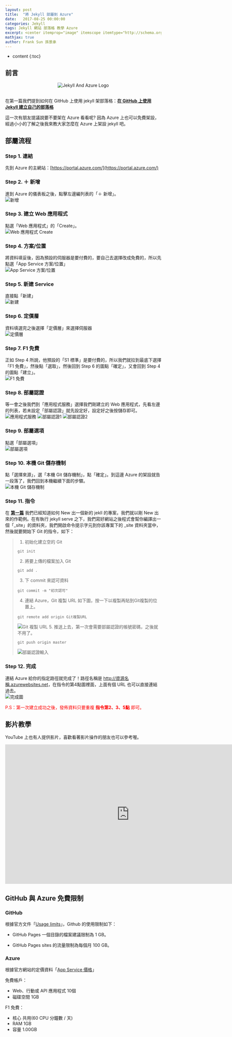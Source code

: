 ```yaml
---
layout: post
title:  "將 Jekyll 部屬到 Azure"
date:   2017-08-25 00:00:00
categories: Jekyll
tags: Jekyll 網站 部落格 教學 Azure
excerpt: <center itemprop="image" itemscope itemtype="http://schema.org/ImageObject"><img itemprop="image url height width" src="https://lh3.googleusercontent.com/QRy7jRUJlbpbWWEqAVgLIXVmOKAh5lsLRG6yVLj15TqT7XtMlAvrJgBJyiRSMPwACs_vDbidxCFsPrLjZnQkKtpJsW_oazXfo46IlzkdDC2BxWiJe-fpNCQG8x5CnJJRPOTmioCaOBAKsue8QB1TK_FLF-TNBbE1r7OPRL9NIWc9xKD2xDE3wAGQUOOE5BxJnDMoEGwdTYp8761TDG5V3s91Pe1AD3KxYYvA20RTvOpZaLs9csU5dV7mlror0sGg-Znu7pMzAzgeK-QXSeO23cQMvCseQ-lFCgP7kANshVKTbTwmaglgDZB6y68MFxIrmUL9N_Qc9QS-tU-OOoiiNw4wlBm3hRdaIXf9_TUvBRIMuf9IoiR2yocz00f9I1QJAEqrPERqM3Go2T_Md3qdlKSQs_5lNYya6mwonsgv1JOG8Ouna4VBDOgGWe9FVgPCZsnoyWuBq8wVRWKReRGGSwCpApw8y4eMqLovholBzFX2xXndm9SzLzOrvZPOms_ZZ9PWMeGVx733IQeogV4DYrMYba560oH6PCoz0WXx0UGyK-T4rxp11lQkkZIY5qsXloCxAQ" alt="Jekyll And Azure Logo" title="Jekyll And Azure Logo"/></center><br/>　　在第一篇我們提到如何在 GitHub 上使用 jekyll 架部落格：在 GitHub 上使用 Jekyll 建立自己的部落格<br/>這一次有朋友提議說要不要架在 Azure 看看呢? 因為 Azure 上也可以免費架設，經過小小的了解之後我來教大家怎麼在 Azure 上架設 jekyll 吧。
mathjax: true
author: Frank Sun 孫景承
---
```


* content
{:toc}

## **前言**

<center itemprop="image" itemscope itemtype="http://schema.org/ImageObject">
    <img itemprop="image url height width" src="https://lh3.googleusercontent.com/QRy7jRUJlbpbWWEqAVgLIXVmOKAh5lsLRG6yVLj15TqT7XtMlAvrJgBJyiRSMPwACs_vDbidxCFsPrLjZnQkKtpJsW_oazXfo46IlzkdDC2BxWiJe-fpNCQG8x5CnJJRPOTmioCaOBAKsue8QB1TK_FLF-TNBbE1r7OPRL9NIWc9xKD2xDE3wAGQUOOE5BxJnDMoEGwdTYp8761TDG5V3s91Pe1AD3KxYYvA20RTvOpZaLs9csU5dV7mlror0sGg-Znu7pMzAzgeK-QXSeO23cQMvCseQ-lFCgP7kANshVKTbTwmaglgDZB6y68MFxIrmUL9N_Qc9QS-tU-OOoiiNw4wlBm3hRdaIXf9_TUvBRIMuf9IoiR2yocz00f9I1QJAEqrPERqM3Go2T_Md3qdlKSQs_5lNYya6mwonsgv1JOG8Ouna4VBDOgGWe9FVgPCZsnoyWuBq8wVRWKReRGGSwCpApw8y4eMqLovholBzFX2xXndm9SzLzOrvZPOms_ZZ9PWMeGVx733IQeogV4DYrMYba560oH6PCoz0WXx0UGyK-T4rxp11lQkkZIY5qsXloCxAQ" alt="Jekyll And Azure Logo" title="Jekyll And Azure Logo"/>
</center><br/>

在第一篇我們提到如何在 GitHub 上使用 jekyll 架部落格：**[在 GitHub 上使用 Jekyll 建立自己的部落格](/2017/07/28/welcome-to-jekyll/)**

這一次有朋友提議說要不要架在 Azure 看看呢? 因為 Azure 上也可以免費架設，經過小小的了解之後我來教大家怎麼在 Azure 上架設 jekyll 吧。

## **部屬流程**

### Step 1. 連結
先到 Azure 的主網站：[https://portal.azure.com/](https://portal.azure.com/)

### Step 2. ＋ 新增
進到 Azure 的儀表板之後，點擊左邊編列表的「＋ 新增」。<br/>
![新增](https://lh3.googleusercontent.com/T9hKPeVZbyj0FKHssyVCJLi4t6-Sm7-YERj3zV8WM2fTBuQRSzf89xTweCyZT338I5yMqbbOqbcGy7pr-tW7adJcRRR_vXvUoxvKtCuBWAbomVmNVf3mx1IMKRv0veUN-oV9zqa-UhZ3K3jeWA63ll8RlCHUAJud3e-f8l5Uj6Y1pm7cjafGLJPSYgnLgSvjsPwNzZx9od0krEB8hgBNbR0EzcW3t1Fe2fBy9ct385VA0vmY7pMcvFuFwcFuwq8RJR7fD-r8o_4VpjfRWdTSiOXOrFODDeLNxex7bD0rj72BMp9s5UePgbhsrvY47NuCw0IYO8bUXBGtnOxj50X8HSRC5KAgPEg6VLyolTHMA1iCyrEx_Yc5pBNyZs1q0QfU_4-Zw9No6l0Xlp8wrC1vuqzc44ng_FO8mjQH2RXwcRWFygjMp7ey9xnlYpcXN02eMHEfR0eNiZr0d8RHQHbRqU8-dz-9mnE4SaRvsmWaw4HJfPI53y6LpxOTlKDzvBF20SAfWQ9MnnJssjBSkPZwQ8tbzSMFQQ5Ewp1lyrCsMBAQYhQDI84T3lmVKCUn-43CkPE-GA)

### Step 3. 建立 Web 應用程式
點選「Web 應用程式」的「Create」。<br/>
![Web 應用程式 Create](https://lh3.googleusercontent.com/0NLhDEsh8StnB5LQzJDLIGe6ifOyBY611Da0c_4sgqs3kL1UAzcoS15Wpn6ipXCTy5Njq17nxq04SSDKHFxxB2tNTyFb1a0OT4pyDXtaIlPC3mwfEp7swGtFr7la58jq8CDpIIAwRbSreEQ_vPsUndfPP8spErIcWLByrRKTwzKBOvBPEheiTP7jQ85gkPCZplKx_ugoh6GarLphHgrWCUls_iDcY_PeWb-ID9VuBKv6Gw3uGLyzJH5Br1GLDkma8cqod20-QRCwLE521ga7RwT02at5L-cn5W6V5KVheyG-otglW08vjlkLigWEJsJxzlhlDLbQs1FtIzjX-SXgtdnc6Lnh2SZPfJac4m7cELUM_UYxthKAznxon6JERrA6mmZRUfSAB4HuqTn5vg5xu1y_T8JvPOj09ePl1j66H3UQgONXcGcwdT8KjPDnMTIP00tEEDsEGmlSVF8ARuMLIBlpHPDifXlBxOXnOnUCF4bwMSHQi7I8-zRsysOvWEe7PCNlPz2Mjv39X-9bWKFvK7ciB4DwxR8ajbrLAMFpoBn2dqifqjvLh-YJaGvizlYJY7Kn4A)

### Step 4. 方案/位置
將資料填妥後，因為預設的伺服器是要付費的，要自己去選擇改成免費的，所以先點選「App Service 方案/位置」<br/>
![App Service 方案/位置](https://lh3.googleusercontent.com/iu_hSg_Q1yfJFDxK_bllNBYGtOoL9dnRAzBECYHZuTeaQLw3kzc-mYqHNTDfeqPBYrJaFd_B6FvjIPaoqV3ZYQK4L8wEcqTTx75ukGaz-5mN-FCj5yvYo7Ch7pCdAx7eIGPgMnpCcDPf6ZPOnB9aizcH7OmFK3zfcbwPtP7DQpeFOTavvuhRlRsdDPnRqwPTzYatjhF0HTvPr2epMxJvSRT9X1yct7GW7k6tRgz7oHn-zm845nykI0QKQkDO6qTwAnUEm6uf9ZdxQOrX-8LaPhWuJ5QqRaGfOONLO-I_IgJMlwVz9phWq_S1soEP-ODH9FGdmxOgaSdm_5P4wkX8Ar_gRzjIJENrf0vDLpkpgU5PERXyg1-96qdLhJBNJfVA_U_4UnftPPLTP6IbKK-PC43KhrAnxb1E93RpoGP6fwtf5dNvi1RnwQ0WBxt4RFj9TyrPYJp41G_F3RtMNhOzYDh53R9mwWG0wl-D0wkUru9DNwlhaQK0ek1LR0hn2Bvri52fUZ0pg3aL2t2RbnP33QV1JYr_YeldTqeBYBndVnCHzZy-3mlaZogMEIc3H6H85tp5BA)

### Step 5. 新建 Service
直接點「新建」<br/>
![新建](https://lh3.googleusercontent.com/yvPutwiYFHP3_V6BMw0IJM81yMV518I67hB6bEhQOzs4RBgloHMw-2q4jGY-N-SRaVxsvNcgV1sNjIG7mIf9XLArJSdu_LS9UL-Qe1m-BHpts6ZUoB0wiaxs3QkBJhpjfZoltMsN0m_jJOezGiWENbTw4l6xd1rVlMF1Er36aHGpX9CFlR2dKm4eJ4oLuW9T81lHtWDpgWAFl6iIMog-_X-9UpQ3CsOWNXjZa-Yf4jFrarb6J0Q8DiAGJLwAd6J9y7H7-k5VEDudEyfCFiy_3V8ecAuW1BhApmpoIKdodrXJSrcZOay76MoVpHqOQV4cTx2TdA9gShIC94MG6_zbOXEi-HdXhJFRvn5kbP3ufG5d8h8VXg5VAmrnItAO9_4wc56xfmQdJ42wpW5QC0UySvqHFaMPE19R2VItwp_uLjBh0FWXOiMUVLIfriUb8H4JAuJ4qvB8Q582xxt1fW4tt12elY63LnEF_Yy9FQ0ZyE95wF8TbRjdFRRNDwiRsXDEWnqZdTcnN9ECgpShPwNnfIZ92NHjnOa5euAjXDqYREZnjaVh-y08iikuhtvQrg_8oVgSdQ)

### Step 6. 定價層
資料填選完之後選擇「定價層」來選擇伺服器<br/>
![定價層](https://lh3.googleusercontent.com/QNahCJF9lnjHcLeYL74_Z9xayB6NKJsn4b9S5wdoj_NeApIUI71GO1tcOFi2PJbg2RqJ3UMjrY7yr92IrLvNZ5UIxifC3vSNPnr_raEcZzg89rHkNi3YA_pA_yRq3ZobEylsJxoCIRUH34327xwZ_A0Ic4v9D0mlDHc0WkEWuRLmIRm9_EQLVgQEhF0GxFMCRUkq4sMbx5rUIE1ey5_uXqsQQV8AsFgmF3FmvMvhlP2XadH1K_YD2vtbscu1HKLEGuMZWm0-sCZkzlubh3Qshe6qFEeNOQ36nnxwlK3kDq7Z1IDKwlfhQ436Hcu1mnsDsSl-dI3ses0k9djlog9u6d8oD8QQTv7i5UOoxZYoGjhfj9JN3A_uT5gpF8IZ7xpQkzB4UipAw79BZ2qujQbGsi1rsMNgzz5udnE097R1SeKmeYf2MlUqAN-FgaacxJjUmrS9HJbwnCaIfZ6GZKWRFlK7TgW_eSxzxqiKd2MwfXVZVMDShpkJrt1liEM032--yQBao8-UJKD14PNT0X-FgBUKkz6EwXtttEUSLHPtwt0CxzZg3zL2bpUjLl0K28Lpo0l9Kw)

### Step 7. F1 免費
正如 Step 4 所說，他預設的「S1 標準」是要付費的，所以我們就拉到最底下選擇「F1 免費」，然後點「選取」，然後回到 Step 6 的圖點「確定」，又會回到 Step 4 的圖點「建立」。<br/>
![F1 免費](https://lh3.googleusercontent.com/9ASfxKVw9eM4_FBqBDOhmKMy-EdjmDvKDoWvwAX9DTWtjRUUOudsYL-s9eXIEUXibvWM_E0mdtkCbEGslcyDApo34KI96oGSTFQhUOv20uS-t_1od4W21n9Qt5ZMY47JSMd3QOp0LrC2RRmw9FX0ma7mB7hRjy_RJomPn1YCQCQJMOInwEBqo0Haax7E3v7q3DXWJ7NvcVeuJrmSrzk-pHbh3j474tBof1E4lVVfRzsqZV9IVE7t_4zRygCimn65AiwEYhLZDsfqpqJIzsP2dt0frpWg6t0RWYt5KxXvRgckQU4pkNQzYvKWkhmRgW4Enr1XJEC8q2dzVqNQ_NbVuVBO6x2-VK1cS-JEVOqpbT5wBRRNpjLWqO5Ck6srvwnQKdpgW5HHIeMGvGAeXMHaMewP0DY7XyZruTQKOjbvf6LUDLAFMt0PvwZ3SaS2Y3JtjZZBHKANNAtjxTnbGRk2kCNb8kmiok4g8YbtdPOlrEXfzkUp9Y6vF8fFaa1VuEt6N5S-UL8sYf0wO2Dy28kCHq7BRskseljpZOHgebZ2qrStiJ2957KkjQWPkLTjYBSY0hWsSw)

### Step 8. 部屬認證
等一會之後我們到「應用程式服務」選擇我們剛建立的 Web 應用程式，先看左邊的列表，若未設定「部屬認證」就先設定好，設定好之後按儲存即可。<br/>
![應用程式服務](https://lh3.googleusercontent.com/mQdPKKBeJdhd3XtpyMqX7JBY47-ENzm-VcJEQKW3qaaDgtUhEfOnVuZgdVASk3Zjluu3TcsJUN9oivJpjv9UyJV7lJgyxOxp0QZz0qd1LnCTimy56OR_RsUbiFfCaIToMJmx7Yz-Df4DuQjZ1Fsr01tQxR7SgA2uyw0ngx6kWsvUV_FuCLp9V4dz2fXjJSiSARfrN0AeHncljuKF4ShHIJ9rrkFVM22E-fBGp5Pqddlgiu6mmh6k7ETCr0bZ5mHbUWAWULpwGvBymrwY-XOecyb4pt6FR913_EmvosFUPW1H5du82XgE3lGYldNKlRigScUDCTO89GdNjE84wufzP2g9_hmFDCaYAstpSDq69iiS4dpOy2D4qD6G--5YOwMa5cKj5_RvWCFKXv6-CIMvSl0K1BOLx9CZ-cloVVTX95Vphok_f03EWh-4bNPB8YrTo1MKmhfLLorcrs4jsBUtkA8QkWR2D2lJTeu2F3Wxqe6AJYQL-JgNCthzj8pc67GXn-7JOaqT8yRT1C9A-O-l_ji2OJOzDjm3eboQr8QrM-6UjmJvm6C0lDm8AIV7I_VzLY-8_Q)
![部屬認證1](https://lh3.googleusercontent.com/zNiEivVA4Zidi30mVF6bKjOix-n6cpkKYzeqV8FVNNgBtI0MUAl-AEW1Wif2xXTvTj2QbR7a_9el_wHBG6qoEAiLSpuNq5i0U5i8H1E-yKWfKWnSEARYO6jo_nL0qTN8EdrG5B9l9TFks0XvWEYDPtX4xTXqnghtQD_lV7UBiKQJw5lUkmCq-qsXgZkehdStUvzQUp4X6Mf6cmU_uYlSmIQU95J2zT-TWLb8-mRBgB0ofMdO2UjgnxMNYy3tp1lwYYKNfp0NuwoY0OuHlQoUVQXJ-2pBNvfi9-C61foNM2jzZvl5TrvsKa7Ov3dfmNE0eVKzYMmlFzuINsrFaiNBFYNNEllI-8xUcEzlb5xejaGWZ8Hj255OVK_XW4-SeVsU6eS-6pMYp55AvV4CLrjwx0guo3B8gG_ovKevQuDqJs32lfgpcyy8vBVsZ05yFgnRfwztLp-eguWQdAb4mh_1e4gFUPuMLU39E0YjUvnnv7h9VVSZiGc-5chBqBix_zA6W93mgn7dbHpqQajK6NNE-4l3YZU-DoDkhflSTfpY0arXbdIoh4At4Wp2-cJULWpauu6wbQ)
![部屬認證2](https://lh3.googleusercontent.com/yQt8EQCyXcZrCLeqgsZD1REjv8iOl7ponI0QXx69_wF3q69YHspDjXdc_3huhiCoxc1ugSgdrkL08ZUrL67YxVQi1um1ae5EjUtu2BpQVPJNGuuOmluvM1uMqWWchZSuJCZUGl9i4wgLFE40bxw4NHPdMxwS0MVkgnoOODGAQIQRAxqSxTN3oRBx3HPwac1HnAf2vpMzZCAeObhgUPNbSKrZtb8yaeiJreShgXR01enoS11Rz2TNZ601fj0LGhzP27cU2gslen4AsyxUE2i-Tv_4CldM5YbmOzYaUfhiHRIRZi34xYOpDnxANdlSqTu1QVv8mDj58Lsm4QEgZ1JdLHz1oIWpThlxMqQVw_AkQntnCQLzFHN6YdNeC0CwduTTThYutuqL0CQlRncmr8z7t-5hx61BEHNUrwkXdDi9VFRPp6jzd-FxIRjQd_wiivDgp35lSxtaB6EgtAOSL0bSf0igYDE0Q-DrNZOV3oBFAMBz0nDttjJK2NyiwvyOsK7AYy_TVHdzB8QGVB5_4I1UelBFBUbHO5jB2n0ypRdiDO6IRb0XeWJ1eVkhE5LCQXf7I-TVYQ)

### Step 9. 部屬選項
點選「部屬選項」<br/>
![部屬選項](https://lh3.googleusercontent.com/QhJv0WSKDUYRCXfXEZvv2lUoiBEpxi4wB-yxgedYCfgGYKaMQBnDrsxJhHnxtK7TSZQUFDnphRe67maMJCW8qpUtc0HL76D_k5yKeZnHNNBbsFj7UZ7PgTi70dlpFCLTZcvlV741FeaKv_aIh-gg4t5dnKI99Hl2neAsaUhBAAq2UT6entCMdtZz89yfzklA3orBuv_KkKPAC3CEXCbDA_x0kkNv5eqvbWx-zkCvkrKHhBY7JNHgauvDX94jOPcPMDRDqtZnsdAjK7wZDliH8Ql258Q4fKeqwx9ppKaH_DYXmcxqZpfzfcyqfjbETlw2JiKfXCBJLlk8kqV-xFafNUm0nv_xUerk4MFBXeZOxPTMzaIyX1XuIUThFPo9LaC6AzPXwSdvs1LwMiWiny-hC8t92KTBrFPZdR1WkqL0jOIg-RdtmuGZn0jDnq33YkKkV9MjX7T_ZHpErelGDIYVsFv8J7XrUIpGxU-By6rqA2mDoOG7d72QV4isu923f0GNNYTgyc_jJ0YITg_HqM4mLOZZOAHJVbQrJFk1a-pZkiZ9mGroYfHPymsB85ELdivIApAkKg)

### Step 10. 本機 Git 儲存機制
點「選擇來源」，選「本機 Git 儲存機制」，點「確定」。到這邊 Azure 的架設就告一段落了，我們回到本機繼續下面的步驟。<br/>
![本機 Git 儲存機制](https://lh3.googleusercontent.com/YQRzP9H9Xa-L6bE7DIgDi9bQVtqDVO-iKHgaSPLOosnBCmgefKx1LTmNvdYsU0lhyuDa-UIZVoQj6Qu8-aS1wdLio8wZHcV11ddvytFvG52DzYztIm5BUQRz81KeiSQn44MbbiE3PPl2wAQySIa0GZI6ag8M06te4wtRSAcXGKCXEm3DzLal13tqNMfln1vp3C0_nbsBmleQyxDBde52-bBpg8VRPyaELmmSJWbP-Nra-TXkkDmRa2XUjlorLb9DIZkSQ4ar42H6VVErLVVQQG1oQShw3tJxv0g5LL-_e5P8KvMSfCzwWDm-Lrc_VOZunQJFSESM0907k8m6EhNwiQipPx9p_xXY0IJRieohMdNte3Sje9Ex7Mz8vrA6iPD-5vjax5_Zg_Q8wAtswy2yKrH2DIdYPGThQl15S2Mn4PWj31KzrTfe0YDnzirZ9gYXb9OJvl3Z3rIQYhS9iWdVxfoOOgvy2IKETlNy3U9PqRHqPH1R0Vy0zZA23mkfiHAKiamioY__QHJWe_kSiQX7NXAl7t7VjKWZspr5WvrgaBqGzF33pOk4CAWJYOkbwGExkmfTUw)

### Step 11. 指令
在 **[第一篇](/2017/07/28/welcome-to-jekyll/)** 我們已經知道如何 New 出一個新的 jekll 的專案，我們就以剛 New 出來的作範例。在有執行 jekyll serve 之下，我們寫好網站之後程式會幫你編譯出一個「_site」的資料夾，我們開啟命令提示字元到你該專案下的 _site 資料夾當中，然後就要開始下 Git 的指令，如下：
>
>1. 初始化建立空的 Git
>```
>git init
>```
>2. 將要上傳的檔案加入 Git
>```
>git add .
>```
>3. 下 commit 來認可資料
>```
>git commit -m "初次認可"
>```
>4. 連結 Azure，Git 複製 URL 如下圖，按一下以複製再貼到Git複製的位置上。
>```
>git remote add origin Git複製URL
>```
>![Git 複製 URL](https://lh3.googleusercontent.com/EUQeunsrp0yjAXd4ISXxYiz905nenuIDSeou0m7bEd3ARu7vAwJvh9qkgLQKFBCuIOn-SjH4REI-5gAJ8eE5SUyllZGWHcUkHrxF-Ay1QDL305cHPFUeu8pDK1g2wliQlczdgxTHIdIj0QbRVBI_TQFxVxWeEx53VONZb9cKEVbn6D6HJHW-4ZduJNgFiFt6HFq2J67u9lhzBoPYsQXDLfvMX2QZ2uxyYTthF06RAPGk3xR85HZ2y5ICuwS4cwvpoaok-eqAdbZztK-OsTXH238sw5LhpXm0XP3NIKfgWJhtw4rl3QR4EyxRUI9JGvG-b4A7MJS3bX4Xx0HLQfJ-GO7CpJb7sEhKqhanzpl9i_DLCyPGlojEWW90_NRhTQiB2xyQpmP9ZvJjrFAtcq7JW6htelBzfHZPD1swt2_gG8n_YvcIkuZ9fqC5h7iK8zFcbUbY9pffO6h_ViDpExzOBz7XZYOYw9udxxbRjIUK7qxvidquWcjIzx6k6wX31TLzFl3mVZmmelwFjaiMK0IGnn_uJyp-E1ljjiJuTxJQyoiMH7QWziTy1ikh1kFDqKUsZNPFBQ)
>5. 推送上去，第一次會需要部屬認證的帳號密碼，之後就不用了。
>```
>git push origin master
>```
>![部屬認證輸入](https://lh3.googleusercontent.com/1kK28ncsdfrWrO6dXbAK2ErDD6uXONrZWGkjrXcPlKaPCXtR2ZbqMiSuYla8VRaFuGatTj5I3M5lnQu5uuDQmDIacbP0PhfbcNFX3wc9AIsjnQ8jlICJRDE9J9m95yjP3w6J8gtqtY6oeYszyQ-O-dLcyurIqr1jyVE2Bc4iObvJ1p2xvfhffgs602yI7_UVSOdffC-0PL410dFU5uQ58aDl--EC1kErgchun_lHGfvd17nh1ld6W-KRfiv9vJMONa8ASNT4h_QHAJK5gzcYjq52WX3dMgTJSFvsEhT3xDfaxWqZIRcG61O9UICoAzcM6ovXXdXcwCJFf9_zRyBNoaZBPWJC4lrx0b4xiZoL1Fhr_TgNwb8AtG4nYvhn3E6td098bBhBi7nkxT3dQR6gWedfZvVy9cyougs_rMr7sBwU6HRcoRA4oge9TVaWpJOYsIggeI5KPWdJ_3LlzQL78i00w1191gk6vyfNWnW1hBhTjm0IX_1OcIZitQiHyYw2w0Rg-q6OEB1UdvNqias03iQWJ35iVIztKURmM_7SnxT5ySn2K7YuZRT-0neKH3qmiuVuOg)

### Step 12. 完成
連結 Azure 給你的指定路徑就完成了！路徑名稱是 <font color="blue">http://資源名稱.azurewebsites.net</font>，在指令的第4點圖裡面，上面有個 URL 也可以直接連結過去。<br/>
![完成圖](https://lh3.googleusercontent.com/sTJfAWJU_qbCPw6k0ojYn6nJTPvTewEsXJc2UaJ7Vz3yhwCXW0koR38_15z6mvdZ-GXU4i2XE0pEPsGk81ECTC5eB3NCwJmh9FoPpL3D_AM47gejre6hM7zecaD0_Rke5Bab6f7bh11HN-yicQTHvUrl25LTdmPGSv7RaSCI49ms_T22N1ilNT7z4BMmIq32ZAqcjDO-96xCqK4nKjcIvoDG7a8GholkyMeef-SOf-vZKCQm8G3uJ-pGrx0eyXBnpyMbQNAj3n335dNoQTGYba_qeBWA-LqpMy_tlCYm9xkUETg4TE4xdV3Ap0OIL0JRWV7eA2IpWLg2iUtKZJU822xeaO6LC6oc1sE443I1XGlvRGFeizp_7F04hGrrLS24XfRvBngPFIIHJtVAH1t2ezZXsnMyokU-8V6OJZhaF-tsKfQSv591xuNCKg38tJaMBoD3OpngQDWHVEO9P7fL85lLgnygb4gWALkDWO6_s-s4KIUvLDBOWMBYDG78KhljZhv6IikDeeKaX1tMmU7u-EYpLFpC1hsiO5-O0oJlA0xi1clk2t88D-lQ_dpw4wSAXKYq7w)

<font color="red">P.S：第一次建立成功之後，發佈資料只要重複 <b>指令第2、3、5點</b> 即可。</font>

## **影片教學**
YouTube 上也有人提供影片，喜歡看著影片操作的朋友也可以參考喔。
<div class="video-container">
    <iframe width="800" height="450" src="https://www.youtube.com/embed/b8sac4fSqPo" frameborder="0" allowfullscreen></iframe>
</div>

## **GitHub 與 Azure 免費限制**
### GitHub
根據官方文件「[Usage limits](https://help.github.com/articles/what-is-github-pages/)」，Github 的使用限制如下：

* GitHub Pages 一個目錄的檔案建議限制為 1 GB。

* GitHub Pages sites 的流量限制為每個月 100 GB。

### Azure
根據官方網站的定價資料「[App Service 價格](https://azure.microsoft.com/zh-tw/pricing/details/app-service/)」

免費帳戶：
* Web、行動或 API 應用程式	10個
* 磁碟空間	1GB

F1 免費：
* 核心  共用(60 CPU 分鐘數 / 天)
* RAM	1GB
* 容量	1.00GB